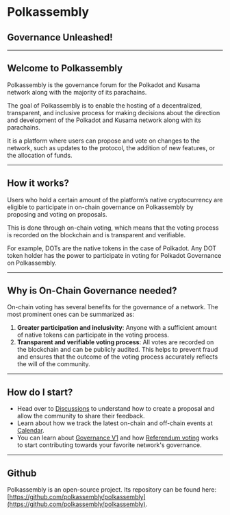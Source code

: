 # Polkassembly

## Governance Unleashed!

---

## Welcome to Polkassembly

Polkassembly is the governance forum for the Polkadot and Kusama network along with the majority of its parachains.

The goal of Polkassembly is to enable the hosting of a decentralized, transparent, and inclusive process for making decisions about the direction and development of the Polkadot and Kusama network along with its parachains.

It is a platform where users can propose and vote on changes to the network, such as updates to the protocol, the addition of new features, or the allocation of funds.

---

## How it works?

Users who hold a certain amount of the platform’s native cryptocurrency are eligible to participate in on-chain governance on Polkassembly by proposing and voting on proposals.

This is done through on-chain voting, which means that the voting process is recorded on the blockchain and is transparent and verifiable.

For example, DOTs are the native tokens in the case of Polkadot. Any DOT token holder has the power to participate in voting for Polkadot Governance on Polkassembly.

---

## Why is On-Chain Governance needed?

On-chain voting has several benefits for the governance of a network. The most prominent ones can be summarized as:

1. **Greater participation and inclusivity**: Anyone with a sufficient amount of native tokens can participate in the voting process.
2. **Transparent and verifiable voting process**: All votes are recorded on the blockchain and can be publicly audited. This helps to prevent fraud and ensures that the outcome of the voting process accurately reflects the will of the community.

---

## How do I start?

- Head over to [Discussions](https://docs.polkassembly.io/forum-pages/discussions) to understand how to create a proposal and allow the community to share their feedback.
- Learn about how we track the latest on-chain and off-chain events at [Calendar](https://docs.polkassembly.io/forum-pages/calendar).
- You can learn about [Governance V1](https://docs.polkassembly.io/governance-v1/democracy) and how [Referendum voting](https://docs.polkassembly.io/governance-v1/democracy/referendum) works to start contributing towards your favorite network's governance.

---

## Github

Polkassembly is an open-source project. Its repository can be found here:  
[https://github.com/polkassembly/polkassembly](https://github.com/polkassembly/polkassembly).
